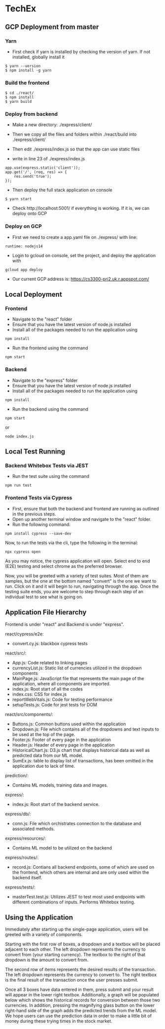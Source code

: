 # TechEx

## GCP Deployment from master

### Yarn

- First check if yarn is installed by checking the version of yarn. If not installed, globally install it

```
$ yarn --version
$ npm install -g yarn
```

### Build the frontend

```
$ cd ./react/
$ npm install
$ yarn build
```

### Deploy from backend

- Make a new directory: ./express/client/

- Then we copy all the files and folders within ./react/build into ./express/client/

- Then edit ./express/index.js so that the app can use static files

- write in line 23 of ./express/index.js
```
app.use(express.static('client'));
app.get('/', (req, res) => {
    res.send('true');
});
```

- Then deploy the full stack application on console

```
$ yarn start
```

- Check http://localhost:5001/ if everything is working. If it is, we can deploy onto GCP

### Deploy on GCP

- First we need to create a app.yaml file on ./express/ with line:

```
runtime: nodejs14
```
- Login to gcloud on console, set the project, and deploy the application with

```
gcloud app deploy
```
- Our current GCP address is: https://cs3300-prj2.uk.r.appspot.com/

## Local Deployment

### Frontend

* Navigate to the "react" folder
* Ensure that you have the latest version of node.js installed
* Install all of the packages needed to run the application using
```
npm install
```
* Run the frontend using the command
```
npm start
```

### Backend

* Navigate to the "express" folder
* Ensure that you have the latest version of node.js installed
* Install all of the packages needed to run the application using
```
npm install
```
* Run the backend using the command
```
npm start
```
or 
```
node index.js
```

## Local Test Running

### Backend Whitebox Tests via JEST

* Run the test suite using the command
```
npm run test
```

### Frontend Tests via Cypress

* First, ensure that both the backend and frontend are running as outlined in the previous steps.
* Open up another terminal window and navigate to the "react" folder.
* Run the following command:
```
npm install cypress --save-dev
```
Now, to run the tests via the cli, type the following in the terminal:
```
npx cypress open
```

As you may notice, the cypress application will open. Select end to end (E2E) testing and select chrome as the preferred browser.

Now, you will be greeted with a variety of test suites. Most of them are samples, but the one at the bottom named "convert" is the one we want to run. Click on it and it will begin to run, navigating through the app. Once the testing suite ends, you are welcome to step through each step of an individual test to see what is going on.

## Application File Hierarchy

Frontend is under "react" and Backend is under "express".

react/cypress/e2e:
* convert.cy.js: blackbox cypress tests

react/src/:
* App.js: Code related to linking pages
* currencyList.js: Static list of currencies utilized in the dropdown components
* MainPage.js: JavaScript file that represents the main page of the application, where all components are imported.
* index.js: Root start of all the codes
* index.css: CSS for index.js
* reportWebVitals.js: Code for testing performance
* setupTests.js: Code for jest tests for DOM

react/src/components/:
* Buttons.js: Common buttons used within the application
* Dropdown.js: File which contains all of the dropdowns and text inputs to be used at the top of the page.
* Footer.js: Footer of every page in the application
* Header.js: Header of every page in the application
* HistoricalChart.js: D3.js chart that displays historical data as well as predicted data from our ML model. 
* SumEx.js: table to display list of transactions, has been omitted in the application due to lack of time.

prediction/:
* Contains ML models, training data and images.

express/:
* index.js: Root start of the backend service.

express/db/:
* conn.js: File which orchistrates connection to the database and associated methods.

express/resources/:
* Contains ML model to be utilized on the backend

express/routes/:
* record.js: Contians all backend endpoints, some of which are used on the frontend, which others are internal and are only used within the backend itself.

express/tests/:
* masterTest.test.js: Utilizes JEST to test most used endpoints with different combinations of inputs. Performs Whitebox testing.

## Using the Application

Immediately after starting up the single-page application, users will be greeted with a variety of components. 

Starting with the first row of boxes, a dropdown and a textbox will be placed adjacent to each other. The left dropdown represents the currency to convert from (your starting currency). The textbox to the right of that dropdown is the amount to convert from.

The second row of items represents the desired results of the transaction. The left dropdown represents the currency to convert to. The right textbox is the final result of the transaction once the user presses submit. 

Once all 3 boxes have data entered in them, press submit and your result will appear in the lower right textbox. Additionally, a graph will be populated below which shows the historical records for conversion between those two currencies. In addition, pressing the magnifying glass button on the lower right-hand side of the graph adds the predicted trends from the ML model. We hope users can use the prediction data in order to make a little bit of money during these trying times in the stock market. 
